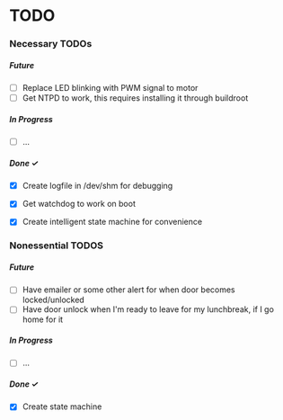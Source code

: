# TODO


### Necessary TODOs

##### Future
- [ ] Replace LED blinking with PWM signal to motor
- [ ] Get NTPD to work, this requires installing it through buildroot

##### In Progress
- [ ] ...
##### Done ✓
- [x] Create logfile in /dev/shm for debugging
- [x] Get watchdog to work on boot
- [x] Create intelligent state machine for convenience



### Nonessential TODOS

##### Future
- [ ] Have emailer or some other alert for when door becomes locked/unlocked
- [ ] Have door unlock when I'm ready to leave for my lunchbreak, if I go home for it

##### In Progress
- [ ] ...

##### Done ✓
- [x] Create state machine